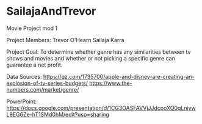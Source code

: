 # SailajaAndTrevor
Movie Project mod 1

Project Members:
  Trevor O'Hearn
  Sailaja Karra
  
Project Goal:
   To determine whether genre has any similarities between tv shows and movies and whether or not picking a specific genre can guarantee a net profit.

Data Sources:
  https://qz.com/1735700/apple-and-disney-are-creating-an-explosion-of-tv-series-budgets/
  https://www.the-numbers.com/market/genre/
  
PowerPoint:
  https://docs.google.com/presentation/d/1CG3OASFAVVjJJdcpoXQ0qLniywL9EG6Ze-hT1SMd0hM/edit?usp=sharing
